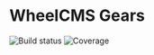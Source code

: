 WheelCMS Gears
==============

![Build status](https://travis-ci.org/wheelcms/wheelcms_gears.png)
![Coverage](https://coveralls.io/repos/wheelcms/wheelcms_gears/badge.png?branch=master)

